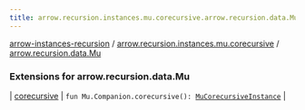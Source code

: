 ```yaml
---
title: arrow.recursion.instances.mu.corecursive.arrow.recursion.data.Mu - arrow-instances-recursion
---
```


[arrow-instances-recursion](../../index.html) / [arrow.recursion.instances.mu.corecursive](../index.html) / [arrow.recursion.data.Mu](./index.html)

### Extensions for arrow.recursion.data.Mu

| [corecursive](corecursive.html) | `fun Mu.Companion.corecursive(): `[`MuCorecursiveInstance`](../../arrow.recursion.instances/-mu-corecursive-instance.html) |

